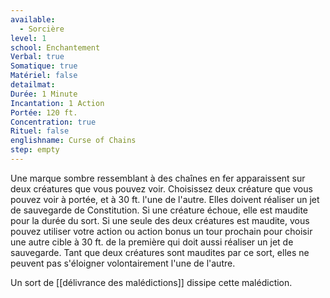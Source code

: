 ```yaml
---
available:
  - Sorcière
level: 1
school: Enchantement
Verbal: true
Somatique: true
Matériel: false
detailmat:
Durée: 1 Minute
Incantation: 1 Action
Portée: 120 ft.
Concentration: true
Rituel: false
englishname: Curse of Chains
step: empty
---
```

Une marque sombre ressemblant à des chaînes en fer apparaissent sur deux créatures que vous pouvez voir. Choisissez deux créature que vous pouvez voir à portée, et à 30 ft. l'une de l'autre. Elles doivent réaliser un jet de sauvegarde de Constitution. Si une créature échoue, elle est maudite pour la durée du sort. Si une seule des deux créatures est maudite, vous pouvez utiliser votre action ou action bonus un tour prochain pour choisir une autre cible à 30 ft. de la première qui doit aussi réaliser un jet de sauvegarde. Tant que deux créatures sont maudites par ce sort, elles ne peuvent pas s'éloigner volontairement l'une de l'autre.

Un sort de [[délivrance des malédictions]] dissipe cette malédiction.
